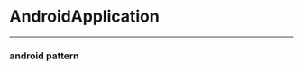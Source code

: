 # AndroidApplication

-------------------------------------------------------------------------------------------
### android pattern

